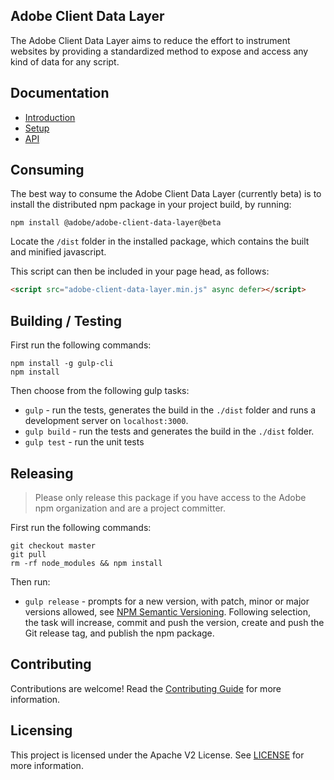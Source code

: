 ## Adobe Client Data Layer

The Adobe Client Data Layer aims to reduce the effort to instrument websites by providing a standardized method to expose and access any kind of data for any script.

## Documentation

* [Introduction](https://github.com/adobe/adobe-client-data-layer/wiki#introduction)
* [Setup](https://github.com/adobe/adobe-client-data-layer/wiki#setup)
* [API](https://github.com/adobe/adobe-client-data-layer/wiki#methods)

## Consuming

The best way to consume the Adobe Client Data Layer (currently beta) is to install the distributed npm package in your project build, by running:
```
npm install @adobe/adobe-client-data-layer@beta
```

Locate the `/dist` folder in the installed package, which contains the built and minified javascript.

This script can then be included in your page head, as follows:

```html
<script src="adobe-client-data-layer.min.js" async defer></script>
```

## Building / Testing

First run the following commands:
```
npm install -g gulp-cli
npm install
```   
 
Then choose from the following gulp tasks:
* `gulp` - run the tests, generates the build in the `./dist` folder and runs a development server on `localhost:3000`.
* `gulp build` - run the tests and generates the build in the `./dist` folder.
* `gulp test` - run the unit tests

## Releasing

> Please only release this package if you have access to the Adobe npm organization and are a project committer.

First run the following commands:
```
git checkout master
git pull
rm -rf node_modules && npm install
```

Then run:
* `gulp release` - prompts for a new version, with patch, minor or major versions allowed, see [NPM Semantic Versioning](https://docs.npmjs.com/about-semantic-versioning).
  Following selection, the task will increase, commit and push the version, create and push the Git release tag, and publish the npm package.

## Contributing

Contributions are welcome! Read the [Contributing Guide](./.github/CONTRIBUTING.md) for more information.

## Licensing

This project is licensed under the Apache V2 License. See [LICENSE](LICENSE) for more information.

